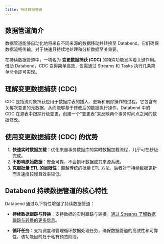 ```yaml
---
title: 持续数据管道
---
```


## 数据管道简介

数据管道能够自动化地将来自不同来源的数据移动并转换至 Databend。它们确保数据流畅传输，对于快速且持续地处理和分析数据至关重要。

在持续数据管道中，一项名为 **变更数据捕获 (CDC)** 的特殊功能发挥着关键作用。借助 Databend，CDC 变得简单高效，仅需通过 Streams 和 Tasks 执行几条简单命令即可实现。

## 理解变更数据捕获 (CDC)

CDC 是指流对象捕获应用于数据库表的插入、更新和删除操作的过程。它包含有关每次变更的元数据，从而能够基于修改后的数据执行操作。Databend 中的 CDC 在源表中跟踪行级变更，创建一个"变更表"来反映两个事务时间点之间的数据修改。

## 使用变更数据捕获 (CDC) 的优势

1. **快速实时数据加载**：优化来自事务数据库的实时数据加载流程，几乎可在秒级完成。
2. **不影响原始数据**：安全可靠，不会损坏数据或其来源系统。
3. **克服批量 ETL 的局限性**：超越传统的批量 ETL 方法，后者对于持续数据更新而言速度较慢且效率较低。

## Databend 持续数据管道的核心特性

Databend 通过以下特性增强了持续数据管道：

- **持续数据跟踪与转换**：支持数据的实时跟踪与转换。[通过 Streams 了解数据跟踪与转换的更多信息](./01-stream.md)。

- **循环任务**：支持调度和管理循环数据处理任务，确保数据管道的高效性和可靠性。该功能目前处于私有预览阶段。